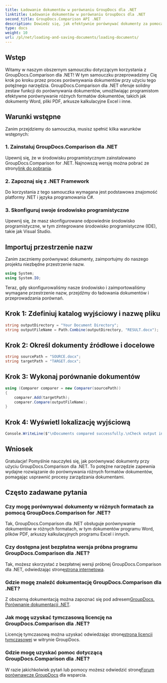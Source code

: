 ```yaml
---
title: Ładowanie dokumentów w porównaniu GroupDocs dla .NET
linktitle: Ładowanie dokumentów w porównaniu GroupDocs dla .NET
second_title: GroupDocs.Comparison API .NET
description: Dowiedz się, jak efektywnie porównywać dokumenty za pomocą GroupDocs.Comparison dla .NET. Usprawnij procesy zarządzania dokumentami.
type: docs
weight: 10
url: /pl/net/loading-and-saving-documents/loading-documents/
---
```

## Wstęp
Witamy w naszym obszernym samouczku dotyczącym korzystania z GroupDocs.Comparison dla .NET! W tym samouczku przeprowadzimy Cię krok po kroku przez proces porównywania dokumentów przy użyciu tego potężnego narzędzia. GroupDocs.Comparison dla .NET oferuje solidny zestaw funkcji do porównywania dokumentów, umożliwiając programistom efektywne porównywanie różnych formatów dokumentów, takich jak dokumenty Word, pliki PDF, arkusze kalkulacyjne Excel i inne.
## Warunki wstępne
Zanim przejdziemy do samouczka, musisz spełnić kilka warunków wstępnych:
### 1. Zainstaluj GroupDocs.Comparison dla .NET
 Upewnij się, że w środowisku programistycznym zainstalowano GroupDocs.Comparison for .NET. Najnowszą wersję można pobrać ze strony[link do pobrania](https://releases.groupdocs.com/comparison/net/).
### 2. Zapoznaj się z .NET Framework
Do korzystania z tego samouczka wymagana jest podstawowa znajomość platformy .NET i języka programowania C#.
### 3. Skonfiguruj swoje środowisko programistyczne
Upewnij się, że masz skonfigurowane odpowiednie środowisko programistyczne, w tym zintegrowane środowisko programistyczne (IDE), takie jak Visual Studio.

## Importuj przestrzenie nazw
Zanim zaczniemy porównywać dokumenty, zaimportujmy do naszego projektu niezbędne przestrzenie nazw.

```csharp
using System;
using System.IO;
```

Teraz, gdy skonfigurowaliśmy nasze środowisko i zaimportowaliśmy wymagane przestrzenie nazw, przejdźmy do ładowania dokumentów i przeprowadzania porównań.
## Krok 1: Zdefiniuj katalog wyjściowy i nazwę pliku
```csharp
string outputDirectory = "Your Document Directory";
string outputFileName = Path.Combine(outputDirectory, "RESULT.docx");
```
## Krok 2: Określ dokumenty źródłowe i docelowe
```csharp
string sourcePath = "SOURCE.docx";
string targetPath = "TARGET.docx";
```
## Krok 3: Wykonaj porównanie dokumentów
```csharp
using (Comparer comparer = new Comparer(sourcePath))
{
    comparer.Add(targetPath);
    comparer.Compare(outputFileName);
}
```
## Krok 4: Wyświetl lokalizację wyjściową
```csharp
Console.WriteLine($"\nDocuments compared successfully.\nCheck output in {outputDirectory}.");
```

## Wniosek
Gratulacje! Pomyślnie nauczyłeś się, jak porównywać dokumenty przy użyciu GroupDocs.Comparison dla .NET. To potężne narzędzie zapewnia wydajne rozwiązanie do porównywania różnych formatów dokumentów, pomagając usprawnić procesy zarządzania dokumentami.
## Często zadawane pytania
### Czy mogę porównywać dokumenty w różnych formatach za pomocą GroupDocs.Comparison for .NET?
Tak, GroupDocs.Comparison dla .NET obsługuje porównywanie dokumentów w różnych formatach, w tym dokumentów programu Word, plików PDF, arkuszy kalkulacyjnych programu Excel i innych.
### Czy dostępna jest bezpłatna wersja próbna programu GroupDocs.Comparison dla .NET?
 Tak, możesz skorzystać z bezpłatnej wersji próbnej GroupDocs.Comparison dla .NET, odwiedzając stronę[strona internetowa](https://releases.groupdocs.com/).
### Gdzie mogę znaleźć dokumentację GroupDocs.Comparison dla .NET?
 Z obszerną dokumentacją można zapoznać się pod adresem[GroupDocs. Porównanie dokumentacji .NET](https://reference.groupdocs.com/comparison/net/).
### Jak mogę uzyskać tymczasową licencję na GroupDocs.Comparison dla .NET?
 Licencję tymczasową można uzyskać odwiedzając stronę[strona licencji tymczasowej](https://purchase.groupdocs.com/temporary-license/) w witrynie GroupDocs.
### Gdzie mogę uzyskać pomoc dotyczącą GroupDocs.Comparison dla .NET?
 W razie jakichkolwiek pytań lub pomocy możesz odwiedzić stronę[Forum porównawcze GroupDocs](https://forum.groupdocs.com/c/comparison/12) dla wsparcia.